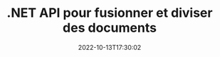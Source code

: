 ---
############################# Static ############################
layout: "product"
date: 2022-10-13T17:30:02
draft: false

product: "Merger"
product_tag: "merger"
platform: ".NET"
platform_tag: "net"

############################# Head ############################
head_title: "API de fusion de documents C# .NET | Combiner et diviser PDF Word Excel EPUB"
head_description: "API de fusion de documents C# .NET pour combiner, diviser, échanger ou supprimer des pages de document à partir de formats PDF, Microsoft Word, Excel, présentations, Visio et image."

############################# Header ############################
title: ".NET API pour fusionner et diviser des documents"
description: "API pour combiner, diviser, échanger, rogner ou supprimer des documents, des diapositives et des diagrammes dans les applications .NET."
button:
    enable: true

############################# SubMenu ############################
submenu:
    enable: true
    
    left:
        img_alt: "GroupDocs.Merger for .NET"
        image: "https://www.groupdocs.cloud/templates/groupdocs/images/product-logos/groupdocs-merger-net.png"
        product: "GroupDocs.Merger"
        platform: ".NET"

    middle:
        button:
            # button loop
            - link: "#overview"
              text: "Aperçu"

            # button loop
            - link: "#features"
              text: "Caractéristiques"

            # button loop
            - link: "#support"
              text: "Support"

            # button loop
            - link: "https://products.groupdocs.app/merger"
              text: "Live Demo"

            # button loop
            - link: "https://purchase.groupdocs.com/pricing/merger/net"
              text: "Pricing"

    right:
        link_download: "https://downloads.groupdocs.com/merger"
        link_learn: "https://docs.groupdocs.com/merger/net/"
        link_buy: "https://purchase.groupdocs.com"

############################# Overview ############################
overview:
    enable: true
    content: |
      GroupDocs.Merger pour .NET vous aide à développer rapidement des applications métier de premier ordre en C#, ASP.NET et d'autres technologies .NET. Quelques lignes de code suffisent pour permettre à vos applications .NET de combiner, diviser, réorganiser, permuter, rogner et supprimer une seule page ou un ensemble de pages de document, de diapositives, d'images ou de diagrammes. Effectuez ces opérations sur des fichiers sécurisés en définissant ou en supprimant la protection par mot de passe des formats de fichiers connus et inconnus.  

      En utilisant GroupDocs.Merger pour .NET, vous pouvez effectuer une fusion ; fractionnement et autres opérations connexes sur des documents uniques ainsi que sur un lot de documents. Assemblez par programmation des fichiers de tous les formats courants, tels que Microsoft Word, Excel, PowerPoint, Visio, OpenDocument, PDF, XPS, TXT, CSV, eBook et formats de fichiers image.
    tabs:
      enable: true
      
      ## TAB ONE ##
      tab_one:
        description: |
          Voici un aperçu de GroupDocs.Merger pour .NET:
      
        left:
          enable: true
          icon: "fab fa-html5"
          title: "Opérations sur les documents"
          content: |
            * Modifier l'ordre des pages
            * Supprimer ou supprimer des pages
            * Diviser ou rompre le document
            * Échangez ou mélangez deux pages
            * Rogner une ou plusieurs pages
            * Joindre plusieurs documents
        
        right:
          enable: true
          icon: "fab fa-html5"
          title: "Opérations de sécurité"
          content: |
            * Configurer la sécurité des documents
            * Vérifier l'état de sécurité des documents
            * Définir le mot de passe du document
            * Mettre à jour le mot de passe du document
            * Supprimer le mot de passe du document
      
      ## TAB TWO ##
      tab_two:
        description: |
          GroupDocs.Merger pour .NET prend en charge la fusion des [formats de fichier de document](https://docs.groupdocs.com/merger/net/supported-document-formats/):

        left:
          enable: true
          table:
            # table loop
            - title: "Microsoft Office"
              content: |
                * **Word:** DOC, DOCX, DOCM, DOT, DOTX, DOTM, RTF, TXT
                * **Excel:** XLS, XLSX, XLSM, XLSB, XLTM, XLT, XLTM, XLTX, XLAM, SXC, SpreadsheetML
                * **PowerPoint:** PPT, PPTX, PPS, PPSX, PPSM, POT, POTM, POTX, PPTM
                * **OneNote:** ONE

        right:
          enable: true
          table:
            # table loop
            - title: "OpenDocument & Autres formats"
              content: |
                * **Formatos de documento abierto**: ODT, OTT, ODP, OTP, ODS
                * **Diseño fijoт**: PDF, XPS
                * **Imágenes**: BMP, PNG, TIFF
                * **Web**: HTML, MHT, MHTML
                * **Texto**: TXT, CSV, TSV
                * **LaTex**: TEX
                * **Libro electrónico**: EPUB

      ## TAB THREE ##
      tab_three:
        description: |
          GroupDocs.Merger for .NET apoya siguiendo Systèmes d'exploitation, Frameworks & Directeur chargé d'emballages:
        
        left:
          enable: true
          table:
            # table loop
            - icon: "fab fa-windows"
              title: "Systèmes d'exploitation"
              content: |
                * Bureau Windows
                * Serveur Windows
                * Windows Azure
                * Linux

            # table loop
            - icon: "fas fa-code"
              title: "Cadres pris en charge"
              content: |
                * .NET Framework 2.0 ou supérieur
                * Mono Framework 1.2 ou supérieur
                * .NET Standard 2.0
                * .NET Core 2.0

        right:
          enable: true
          table:
            # table loop
            - icon: "fas fa-box"
              title: "Directeur chargé d'emballage"
              content: |
                * NuGet

            # table loop
            - icon: "fas fa-tools"
              title: "Environnements de développement"
              content: |
                * Microsoft Visual Studio
                * Xamarin.Android
                * Xamarin.IOS
                * Xamarin.Mac
                * MonoDevelop

############################# Features ############################
features:
    enable: true
    title: "GroupDocs.Merger pour les fonctionnalités .NET"

    feature:
      # feature loop
      - icon: "fas fa-copy"
        content: "Combinez et fusionnez plusieurs pages, diapositives et diagrammes en un seul document"
       
      # feature loop
      - icon: "fas fa-eye"
        content: "Divisez et décomposez des documents volumineux en plusieurs fichiers plus petits"

      # feature loop
      - icon: "fas fa-bolt"
        content: "Réorganiser, mélanger et réorganiser les pages, les diapositives ou les diagrammes"
      
      # feature loop
      - icon: "fas fa-file-powerpoint"
        content: "Permutez et échangez deux pages, diapositives ou diagrammes entre eux dans un document"

      # feature loop
      - icon: "fas fa-code"
        content: "Découpez le document en supprimant des pages, des diapositives ou des diagrammes spécifiques"

      # feature loop
      - icon: "fas fa-cloud"
        content: "Supprimer une seule ou une collection de pages, de diapositives ou de diagrammes"

      # feature loop
      - icon: "fas fa-remove-format"
        content: "Assemblez un grand nombre de documents par lots"

      # feature loop
      - icon: "fas fa-comment-slash"
        content: "Vérifier par programme si un document est sécurisé avec un mot de passe"

      # feature loop
      - icon: "fas fa-location-arrow"
        content: "Définir, réinitialiser et supprimer le mot de passe des formats de documents connus et inconnus"

      # feature loop
      - icon: "fas fa-border-all"
        content: "Récupérer la liste des formats de fichiers pris en charge - Format de fichier journal Split and Join Text (ERR)"

      # feature loop
      - icon: "fas fa-wrench"
        content: "Faire pivoter les pages et modifier l'orientation des pages des formats connus et inconnus"

      # feature loop
      - icon: "fas fa-columns"
        content: "Combinez plusieurs fichiers de différents formats en DOC, DOCX et XPS"

      # feature loop
      - icon: "fas fa-file-word"
        content: "Fractionnement de gros fichiers texte par numéros de ligne"

      # feature loop
      - icon: "fas fa-envelope"
        content: "Obtenir des représentations d'image des pages de document et des formats de famille de diagrammes"

      # feature loop
      - icon: "fas fa-print"
        content: "Joindre des images avec une couleur d'arrière-plan pour un espace d'image noir vide"

      # feature loop
      - icon: "fas fa-file-archive"
        content: "Fusionnez différents types de documents (DOC, XLS, PPT, etc.) en un seul fichier PDF"

      # feature loop
      - icon: "fas fa-lock"
        content: "Importez facilement des objets OLE dans les types de fichiers Microsoft Word, Excel, Presentation et OpenDocument"

      # feature loop
      - icon: "fas fa-file-code"
        content: "Ajouter d'autres documents à la page de diagramme via des objets OLE"

    more_feature:
      # more_feature_loop
      - title: "Supprimer les pages souhaitées des documents"
        content: |
          GroupDocs.Merger pour l'API .NET vous aide à supprimer les pages indésirables de votre document.
      
      # more_feature_loop
      - title: "Appliquer la transformation à la sortie rendue"
        content: "Vous pouvez effectuer diverses transformations sur le document de sortie rendu à l'aide de GroupDocs.Merger pour l'API .NET. Ces options de transformation vous permettent de contrôler la façon dont vous présentez la sortie rendue pour l'affichage. Les transformations disponibles sont l'option de rotation de page, l'option de réorganisation de page et l'application d'un filigrane de texte."

      # more_feature_loop
      - title: "Vérifier le mot de passe du format de document inconnu"
        content: "GroupDocs.Merger pour l'API .NET vous permet de vérifier le mot de passe d'un document dont le format n'est pas connu."

############################# Support ############################
support:
    enable: true

############################# Solutions ############################
solutions:
    enable: true
    title: "GroupDocs.Merger propose des API de visualisation de documents pour d'autres environnements de développement populaires"

    solution:
        # solution loop
        - img_alt: "GroupDocs.Merger for Java"
          image: "https://www.groupdocs.cloud/templates/groupdocs/images/product-logos/groupdocs-merger-java.png"
          product: "GroupDocs.Merger"
          platform: "Java"
          link: "/merger/java/"

############################# Back to top ###############################
back_to_top:
  enable: true
---